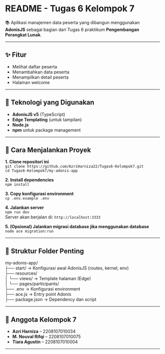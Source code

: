 # README - Tugas 6 Kelompok 7

📚 Aplikasi manajemen data peserta yang dibangun menggunakan **AdonisJS** sebagai bagian dari Tugas 6 praktikum **Pengembangan Perangkat Lunak**.

---

## ✨ Fitur
- Melihat daftar peserta  
- Menambahkan data peserta  
- Menampilkan detail peserta  
- Halaman welcome  

---

## 🔧 Teknologi yang Digunakan
- **AdonisJS v5** (TypeScript)  
- **Edge Templating** (untuk tampilan)  
- **Node.js**  
- **npm** untuk package management  

---

## 🚀 Cara Menjalankan Proyek

**1. Clone repositori ini**  
`git clone https://github.com/AzriHarniza22/Tugas6-Kelompok7.git`  
`cd Tugas6-Kelompok7/my-adonis-app`

**2. Install dependencies**  
`npm install`

**3. Copy konfigurasi environment**  
`cp .env.example .env`

**4. Jalankan server**  
`npm run dev`  
Server akan berjalan di: `http://localhost:3333`

**5. (Opsional) Jalankan migrasi database jika menggunakan database**  
`node ace migration:run`

---

## 📁 Struktur Folder Penting

my-adonis-app/  
├── start/ → Konfigurasi awal AdonisJS (routes, kernel, env)  
├── resources/  
│   └── views/ → Template halaman (Edge)  
│       └── pages/participants/  
├── .env → Konfigurasi environment  
├── ace.js → Entry point Adonis  
├── package.json → Dependency dan script  

---

## 👥 Anggota Kelompok 7
- **Azri Harniza** – 2208107010034  
- **M. Nouval Rifqi** – 2208107010075  
- **Tiara Agustin** – 2208107010004  

---
